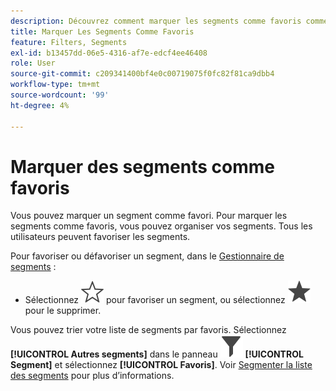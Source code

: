 ```yaml
---
description: Découvrez comment marquer les segments comme favoris comme une autre façon d’organiser les segments pour une utilisation facile.
title: Marquer Les Segments Comme Favoris
feature: Filters, Segments
exl-id: b13457dd-06e5-4316-af7e-edcf4ee46408
role: User
source-git-commit: c209341400bf4e0c00719075f0fc82f81ca9dbb4
workflow-type: tm+mt
source-wordcount: '99'
ht-degree: 4%

---
```


# Marquer des segments comme favoris

Vous pouvez marquer un segment comme favori. Pour marquer les segments comme favoris, vous pouvez organiser vos segments. Tous les utilisateurs peuvent favoriser les segments.

Pour favoriser ou défavoriser un segment, dans le [Gestionnaire de segments](/help/components/segments/seg-manage.md) :

* Sélectionnez ![StarOutline](/help/assets/icons/StarOutline.svg) pour favoriser un segment, ou sélectionnez ![Star](/help/assets/icons/Star.svg) pour le supprimer.

Vous pouvez trier votre liste de segments par favoris. Sélectionnez **[!UICONTROL Autres segments]** dans le panneau ![Segment](/help/assets/icons/Filter.svg) **[!UICONTROL Segment]** et sélectionnez **[!UICONTROL Favoris]**. Voir [Segmenter la liste des segments](/help/components/segments/seg-filter.md) pour plus d’informations.
